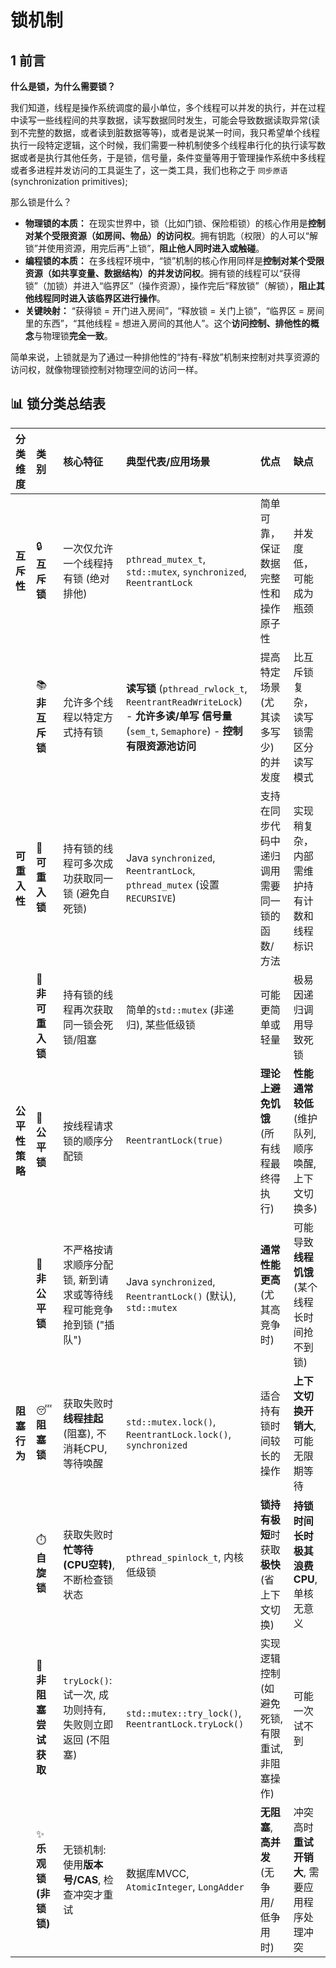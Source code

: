 # 锁机制

## 1 前言

**什么是锁，为什么需要锁？**

​	我们知道，线程是操作系统调度的最小单位，多个线程可以并发的执行，并在过程中读写一些线程间的共享数据，读写数据同时发生，可能会导致数据读取异常(读到不完整的数据，或者读到脏数据等等)，或者是说某一时间，我只希望单个线程执行一段特定逻辑，这个时候，我们需要一种机制使多个线程串行化的执行读写数据或者是执行其他任务，于是锁，信号量，条件变量等用于管理操作系统中多线程或者多进程并发访问的工具诞生了，这一类工具，我们也称之于 `同步原语` (synchronization primitives);

那么锁是什么？

- **物理锁的本质：** 在现实世界中，锁（比如门锁、保险柜锁）的核心作用是**控制对某个受限资源（如房间、物品）的访问权**。拥有钥匙（权限）的人可以“解锁”并使用资源，用完后再“上锁”，**阻止他人同时进入或触碰**。
- **编程锁的本质：** 在多线程环境中，“锁”机制的核心作用同样是**控制对某个受限资源（如共享变量、数据结构）的并发访问权**。拥有锁的线程可以“获得锁”（加锁）并进入“临界区”（操作资源），操作完后“释放锁”（解锁），**阻止其他线程同时进入该临界区进行操作**。
- **关键映射：** “获得锁 = 开门进入房间”，“释放锁 = 关门上锁”，“临界区 = 房间里的东西”，“其他线程 = 想进入房间的其他人”。这个**访问控制、排他性的概念**与物理锁**完全一致**。

简单来说，上锁就是为了通过一种排他性的“持有-释放”机制来控制对共享资源的访问权，就像物理锁控制对物理空间的访问一样。

## 📊 锁分类总结表 

| 分类维度       | 类别                  | 核心特征                                                     | 典型代表/应用场景                                            | 优点                                            | 缺点                                                |
| :------------- | :-------------------- | :----------------------------------------------------------- | :----------------------------------------------------------- | :---------------------------------------------- | :-------------------------------------------------- |
| **互斥性**     | 🔒 **互斥锁**          | 一次仅允许一个线程持有锁 (绝对排他)                          | `pthread_mutex_t`, `std::mutex`, `synchronized`, `ReentrantLock` | 简单可靠，保证数据完整性和操作原子性            | 并发度低，可能成为瓶颈                              |
|                | 📚 **非互斥锁**        | 允许多个线程以特定方式持有锁                                 | **读写锁** (`pthread_rwlock_t`, `ReentrantReadWriteLock`) - **允许多读/单写** **信号量** (`sem_t`, `Semaphore`) - **控制有限资源池访问** | 提高特定场景(尤其读多写少)的并发度              | 比互斥锁复杂，读写锁需区分读写模式                  |
| **可重入性**   | 🔄 **可重入锁**        | 持有锁的线程可多次成功获取同一锁 (避免自死锁)                | Java `synchronized`, `ReentrantLock`, `pthread_mutex` (设置`RECURSIVE`) | 支持在同步代码中递归调用需要同一锁的函数/方法   | 实现稍复杂，内部需维护持有计数和线程标识            |
|                | 🔐 **非可重入锁**      | 持有锁的线程再次获取同一锁会死锁/阻塞                        | 简单的`std::mutex` (非递归), 某些低级锁                      | 可能更简单或轻量                                | 极易因递归调用导致死锁                              |
| **公平性策略** | 🎯 **公平锁**          | 按线程请求锁的顺序分配锁                                     | `ReentrantLock(true)`                                        | **理论上避免饥饿**(所有线程最终得执行)          | **性能通常较低** (维护队列, 顺序唤醒, 上下文切换多) |
|                | 🚀 **非公平锁**        | 不严格按请求顺序分配锁, 新到请求或等待线程可能竞争抢到锁 ("插队") | Java `synchronized`, `ReentrantLock()` (默认), `std::mutex`  | **通常性能更高** (尤其高竞争时)                 | 可能导致**线程饥饿**(某个线程长时间抢不到锁)        |
| **阻塞行为**   | 😴 **阻塞锁**          | 获取失败时**线程挂起**(阻塞), 不消耗CPU, 等待唤醒            | `std::mutex.lock()`, `ReentrantLock.lock()`, `synchronized`  | 适合持有锁时间较长的操作                        | **上下文切换开销大**, 可能无限期等待                |
|                | ⏱️ **自旋锁**          | 获取失败时**忙等待(CPU空转)**, 不断检查锁状态                | `pthread_spinlock_t`, 内核低级锁                             | **锁持有极短**时获取**极快** (省上下文切换)     | **持锁时间长时极其浪费CPU**, 单核无意义             |
|                | 🚫 **非阻塞尝试获取**  | `tryLock()`: 试一次, 成功则持有, 失败则立即返回 (不阻塞)     | `std::mutex::try_lock()`, `ReentrantLock.tryLock()`          | 实现逻辑控制 (如避免死锁, 有限重试, 非阻塞操作) | 可能一次试不到                                      |
|                | ✨ **乐观锁 (非锁锁)** | 无锁机制: 使用**版本号/CAS**, 检查冲突才重试                 | 数据库MVCC, `AtomicInteger`, `LongAdder`                     | **无阻塞**, **高并发**(无争用/低争用时)         | 冲突高时**重试开销大**, 需要应用程序处理冲突        |
